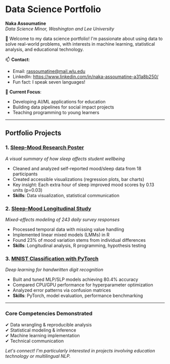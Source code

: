 # Data Science Portfolio  
**Naka Assoumatine**  
*Data Science Minor, Washington and Lee University*  

👋 Welcome to my data science portfolio! I'm passionate about using data to solve real-world problems, with interests in machine learning, statistical analysis, and educational technology.  

📫 **Contact**:  
- Email: rassoumatine@mail.wlu.edu  
- LinkedIn: https://www.linkedin.com/in/naka-assoumatine-a31a8b250/
- Fun fact: I speak seven languages!  

🔭 **Current Focus**:  
- Developing AI/ML applications for education  
- Building data pipelines for social impact projects  
- Teaching programming to young learners  

---

## Portfolio Projects  

### 1. [Sleep-Mood Research Poster](Assoumatine_CBSC185_Sleep_Mood_Poster.pdf)  
*A visual summary of how sleep affects student wellbeing*  
- Cleaned and analyzed self-reported mood/sleep data from 18 participants  
- Created accessible visualizations (regression plots, bar charts)  
- Key insight: Each extra hour of sleep improved mood scores by 0.13 units (p=0.03)  
- **Skills**: Data visualization, statistical communication  

### 2. [Sleep-Mood Longitudinal Study](Assoumatine_CBSC185_Sleep_Mood_Study.pdf)  
*Mixed-effects modeling of 243 daily survey responses*  
- Processed temporal data with missing value handling  
- Implemented linear mixed models (LMMs) in R  
- Found 23% of mood variation stems from individual differences  
- **Skills**: Longitudinal analysis, R programming, hypothesis testing  

### 3. [MNIST Classification with PyTorch](Assoumatine_CSCI315_MLP_MNIST_Analysis.pdf)  
*Deep learning for handwritten digit recognition*  
- Built and tuned MLP/SLP models achieving 80.4% accuracy  
- Compared CPU/GPU performance for hyperparameter optimization  
- Analyzed error patterns via confusion matrices  
- **Skills**: PyTorch, model evaluation, performance benchmarking  

---

### Core Competencies Demonstrated  
✔ Data wrangling & reproducible analysis  
✔ Statistical modeling & inference  
✔ Machine learning implementation  
✔ Technical communication  

*Let's connect! I'm particularly interested in projects involving education technology or multilingual NLP.*
